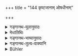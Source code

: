 +++
title = "144 कृष्टजानाम् ओषधीनाम्"

+++

<details><summary>गङ्गानथ-मूलानुवादः</summary>

If one needlessly cuts plants grown by cultivation, or those that spontaneously grow in the forest, he shall attend on the cow for one day, subsisting on milk only.—(144)
</details>

<details><summary>मेधातिथिः</summary>

फालकुद्दालादिना याः **कृष्टे** **जायन्ते**, याश् च **स्वयं वने**, तासां **वृथालम्भे** गवादिप्रयोजनेन विना छेदनम् । **गवानुगमनम्** । **दिनम् एकं** परमहर्षाय परिचर्यते । **पयोव्रतं** भोजनान्तरनिवृत्तिः ॥ ११.१४४ ॥
</details>

<details><summary>गङ्गानथ-भाष्यानुवादः</summary>

Those that grow in a plot of land that has been cultivated with the plough, the spade and other implements, and those that grow by themselves in the forest;—if one cuts these ‘*needlessly*’—*i.e*., not for any such purpose as the feeding of cattle and the like,—he should ‘*attend on the cow* *for* *one day*’—with great joy.

‘*Subsisting on milk*.’—This precludes all other food.—(144)
</details>

<details><summary>गङ्गानथ-तुल्य-वाक्यानि</summary>

*Viṣṇu* (50.50).—‘If a man has wantonly cut such plants as grow by
cultivation, or such as rise spontaneously in the woods,—he must wait on
a cow and subsist on milk for one day.’

*Yājñavalkya* (3.276).—(See under 142.)
</details>

<details><summary>Bühler</summary>

145	If a man destroys for no good purpose plants produced by cultivation, or such as spontaneously spring up in the forest, he shall attend a cow during one day, subsisting on milk alone.
</details>
